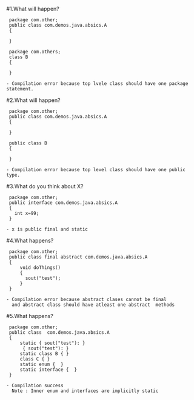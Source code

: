 #1.What will happen?
 ``````````````
  package com.other;
  public class com.demos.java.absics.A
  {
  
  }
  
  package com.others;
  class B
  {
  
  }
 
 - Compilation error because top lvele class should have one package statement.  
 ``````````````

#2.What will happen?
 ``````````````
  package com.other;
  public class com.demos.java.absics.A
  {
  
  }
  
  public class B
  {
  
  }
  
 - Compilation error because top level class should have one public type.  
 ``````````````

#3.What do you think about X?
 ``````````````
  package com.other;
  public interface com.demos.java.absics.A
  {
    int x=99;
  }

 - x is public final and static
 ``````````````
#4.What happens?
 ``````````````
  package com.other;
  public class final abstract com.demos.java.absics.A
  {
      void doThings()
      {
        sout("test"); 
      }
  }

 - Compilation error because abstract clases cannot be final
   and abstract class should have atleast one abstract  methods
 ``````````````
#5.What happens?
 ``````````````
  package com.other;
  public class  com.demos.java.absics.A
  {
      static { sout("test"): }
       { sout("test"): }
      static class B { }
      class C { }
      static enum {  }
      static interface {  }
  }

 - Compilation success
   Note : Inner enum and interfaces are implicitly static 
 ``````````````
